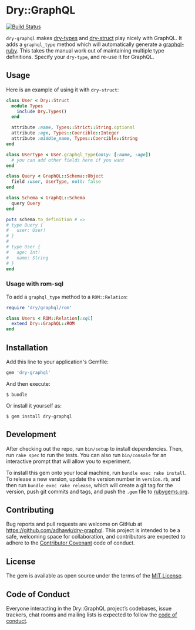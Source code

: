 # Dry::GraphQL

[![Build Status](https://travis-ci.org/adHawk/dry-graphql.svg?branch=master)](https://travis-ci.org/adHawk/dry-graphql)

`dry-graphql` makes [dry-types](https://dry-rb.org/gems/dry-types/) and
[dry-struct](https://dry-rb.org/gems/dry-types/) play nicely with GraphQL. It
adds a `graphql_type` method which will automatically generate a
[graphql-ruby](http://graphql-ruby.org/). This takes the manual work out of
maintaining multiple type definitions. Specify your `dry-type`, and re-use it
for GraphQL.

## Usage

Here is an example of using it with `dry-struct`:

```ruby
class User < Dry::Struct
  module Types
    include Dry.Types()
  end

  attribute :name, Types::Strict::String.optional
  attribute :age, Types::Coercible::Integer
  attribute :middle_name, Types::Coercible::String
end

class UserType < User.graphql_type(only: [:name, :age])
  # you can add other fields here if you want
end

class Query < GraphQL::Schema::Object
  field :user, UserType, null: false
end

class Schema < GraphQL::Schema
  query Query
end

puts schema.to_definition # =>
# type Query {
#   user: User!
# }
#
# type User {
#   age: Int!
#   name: String
# }
end
```

### Usage with rom-sql

To add a `graphql_type` method to a `ROM::Relation`:

```ruby
require 'dry/graphql/rom'

class Users < ROM::Relation[:sql]
  extend Dry::GraphQL::ROM
end
```

## Installation

Add this line to your application's Gemfile:

```ruby
gem 'dry-graphql'
```

And then execute:

    $ bundle

Or install it yourself as:

    $ gem install dry-graphql

## Development

After checking out the repo, run `bin/setup` to install dependencies. Then, run
`rake spec` to run the tests. You can also run `bin/console` for an interactive
prompt that will allow you to experiment.

To install this gem onto your local machine, run `bundle exec rake install`. To
release a new version, update the version number in `version.rb`, and then run
`bundle exec rake release`, which will create a git tag for the version, push
git commits and tags, and push the `.gem` file to
[rubygems.org](https://rubygems.org).

## Contributing

Bug reports and pull requests are welcome on GitHub at
https://github.com/adhawk/dry-graphql. This project is intended to be a safe,
welcoming space for collaboration, and contributors are expected to adhere to
the [Contributor Covenant](http://contributor-covenant.org) code of conduct.

## License

The gem is available as open source under the terms of the [MIT
License](https://opensource.org/licenses/MIT).

## Code of Conduct

Everyone interacting in the Dry::GraphQL project’s codebases, issue trackers,
chat rooms and mailing lists is expected to follow the [code of
conduct](https://github.com/adhawk/dry-graphql/blob/master/CODE_OF_CONDUCT.md).
